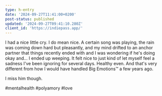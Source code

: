 ```yaml
---
type: h-entry
date: '2024-09-27T11:41:00+0200'
post-status: published
updated: '2024-09-27T09:41:10.280Z'
client_id: 'https://indiepass.app/'
---
```

I had a nice little cry. I do mean nice. A certain song was playing, the rain was coming down hard but pleasantly, and my mind drifted to an anchor partner that things recently ended with and I was wondering if he's doing okay and... I ended up weeping. It felt nice to just kind of let myself feel a sadness I've been ignoring for several days. Healthy even. And that's very different from how I would have handled Big Emotions™ a few years ago.

I miss him though.

#mentalhealth #polyamory #love
